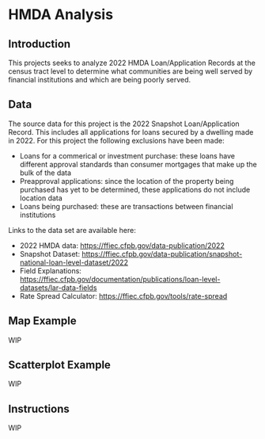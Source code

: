 # HMDA Analysis

## Introduction

This projects seeks to analyze 2022 HMDA Loan/Application Records at the census tract level to determine what communities are being well served by financial institutions and which are being poorly served.

## Data

The source data for this project is the 2022 Snapshot Loan/Application Record. This includes all applications for loans secured by a dwelling made in 2022. For this project the following exclusions have been made:

- Loans for a commerical or investment purchase: these loans have different approval standards than consumer mortgages that make up the bulk of the data
- Preapproval applications: since the location of the property being purchased has yet to be determined, these applications do not include location data
- Loans being purchased: these are transactions between financial institutions

Links to the data set are available here:

- 2022 HMDA data: https://ffiec.cfpb.gov/data-publication/2022
- Snapshot Dataset: https://ffiec.cfpb.gov/data-publication/snapshot-national-loan-level-dataset/2022
- Field Explanations: https://ffiec.cfpb.gov/documentation/publications/loan-level-datasets/lar-data-fields
- Rate Spread Calculator: https://ffiec.cfpb.gov/tools/rate-spread

## Map Example

WIP

## Scatterplot Example

WIP

## Instructions

WIP
